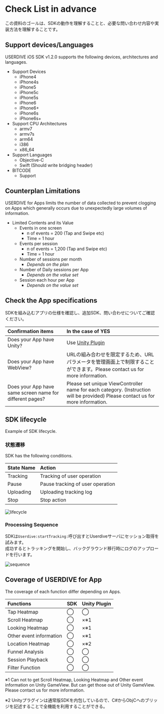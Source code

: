 # Check List in advance

この資料のゴールは、SDKの動作を理解することと、必要な問い合わせ内容や実装方法を理解することです。    

## Support devices/Languages

USERDIVE iOS SDK v1.2.0 supports the following devices, architectures and languages.

- Support Devices
    - iPhone4
    - iPhone4s
    - iPhone5
    - iPhone5c
    - iPhone5s
    - iPhone6
    - iPhone6+
    - iPhone6s
    - iPhone6s+
- Support CPU Architectures
    - armv7
    - armv7s
    - arm64
    - i386
    - x86_64
- Support Languages
    - Objective-C
    - Swift (Should write bridging header)
- BITCODE
    - Support

## Counterplan Limitations

USERDIVE for Apps limits the number of data collected to prevent clogging on Apps which generally occurs due to unexpectedly large volumes of information.

- Limited Contents and its Value
    - Events in one screen
        - n of events = 200 (Tap and Swipe etc)
        - Time = 1 hour
    - Events per session
        - n of events = 1,200 (Tap and Swipe etc)
        - Time = 1 hour    
    - Number of sessions per month
        - *Depends on the plan*
    - Number of Daily sessions per App
        - *Depends on the value set*
    - Session each hour per App
        - *Depends on the value set*


## Check the App specifications

SDKを組み込むアプリの仕様を確認し、追加SDK、問い合わせについてご確認ください。

| Confirmation items                                                | In the case of YES                     |
|:--------------------------------------------------------|:-------------------------------------|
| Does your App have Unity?                                 | Use [Unity Plugin](https://github.com/uncovertruth/userdive-ios-sdk-for-unity)    |
| Does your App have WebView?                               | URLの組み合わせを限定するため、URLパラメータを管理画面上で制限することができます。Please contact us for more information. |
| Does your App have same screen name for different pages? | Please set unique ViewController name for each category. (Instruction will be provided) Please contact us for more information. |


## SDK lifecycle

Example of SDK lifecycle.

### 状態遷移

SDK has the following conditions.

| State Name | Action |
|:-|:-|
| Tracking | Tracking of user operation |
| Pause | Pause tracking of user operation |
| Uploading | Uploading tracking log |
| Stop | Stop action |

![lifecycle](./files/lifecycle.png)

### Processing Sequence

SDKは`Userdive:startTracking:`呼び出すとUserdiveサーバにセッション取得を試みます。  
成功するとトラッキングを開始し、バックグラウンド移行時にログのアップロードを行います。

![sequence](./files/sequence.png)


## Coverage of USERDIVE for App

The coverage of each function differ depending on Apps.

| Functions                     | SDK | Unity Plugin |
|:-------------------------|:----------|:----------------|
| Tap Heatmap       | ◯         | ◯             |
| Scroll Heatmap   | ◯         | ×※1          |
| Looking Heatmap   | ◯         | ×※1          |
| Other event information     | ◯         | ×※1          |
| Location Heatmap | ◯         | ×※2          |
| Funnel Analysis                 | ◯         | ◯             |
| Session Playback   | ◯         | ◯             |
| Filter Function                | ◯         | ◯             |

※1 Can not to get Scroll Heatmap, Looking Heatmap and Other event information on Unity GameView. But can get those out of Unity GameView. Please contact us for more information.

※2 Unityプラグインは通常版SDKを内包しているので、C#からObjCへのブリッジを記述することで全機能を利用することができる。
